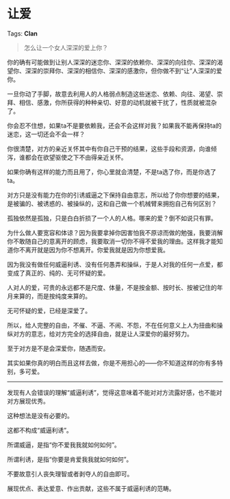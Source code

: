 # 让爱

Tags: **Clan**

> 怎么让一个女人深深的爱上你？



你的确有可能做到让别人深深的迷恋你、深深的依赖你、深深的向往你、深深的渴望你、深深的崇拜你、深深的相信你、深深的感激你，但你做不到“让”人深深的爱你。

一旦你动了手脚，故意去利用人的人格弱点制造这些迷恋、依赖、向往、渴望、崇拜、相信、感激，你所获得的种种亲切、好意的动机就被干扰了，性质就被混杂了。

你会忍不住想，如果ta不是要依赖我，还会不会这样对我？如果我不能再保持ta的迷恋，这一切还会不会一样？

你很清楚，对方的亲近关怀其中有你自己干预的结果，这些手段和资源，向谁倾泻，谁都会在欲望驱使之下不由得亲近关怀。

如果你确有这样的能力而且用了，你心里就会清楚，不是ta选了你，而是你选了ta。

对方只是没有能力在你的引诱威逼之下保持自由意志，所以给了你你想要的结果，是被骗的、被诱惑的、被操纵的，这和自己做一个机械臂来拥抱自己有何区别？

孤独依然是孤独，只是白白折损了一个人的人格。哪来的爱？倒不如说只有罪。

  


为什么做人要宽容和体谅？因为我要拿掉你因害怕我不原谅而做的勉强，我要消解你不敢随自己的意离开的顾虑，我要取消一切你不得不爱我的理由。这样我才能知道你不离开就是因为你不想离开。你爱我就是因为你想爱我。

  


因为我没有做任何威逼利诱、没有任何愚弄和操纵，于是人对我的任何一点爱，都变成了真正的、纯的、无可怀疑的爱。

  


人对人的爱，可贵的永远都不是尺度、体量，不是按金额、按时长、按被记住的年月来算的，而是按纯度来算的。

无可怀疑的爱，已经是深爱了。

所以，给人完整的自由，不催、不逼、不闹、不怨，不在任何意义上人为扭曲和操纵对方的意志，给对方完全的选择自由，就是让人深爱你的最好努力。

至于对方是不是会深爱你，随遇而安。

其实如果你真的明白而且这样去做，你是不用担心的——你不知道这样的你有多特别，多可爱。



---

发现有人会错误的理解“威逼利诱”，觉得这意味着不能对对方流露好感，也不能对对方展现优秀。

这种想法是没有必要的。

这都不构成“威逼利诱”。

所谓威逼，是指“你不爱我我就如何如何”。

所谓利诱，是指“你要是肯爱我我就如何如何”。

不要故意引人丧失理智或者剥夺人的自由即可。

展现优点、表达爱意、作出贡献，这些不属于威逼利诱的范畴。



